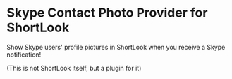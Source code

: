 # Skype Contact Photo Provider for ShortLook

Show Skype users' profile pictures in ShortLook when you receive a Skype notification!

(This is not ShortLook itself, but a plugin for it)
